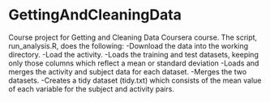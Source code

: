 # GettingAndCleaningData
Course project for Getting and Cleaning Data Coursera course. The script, run_analysis.R, does the following:
-Download the data into the working directory.
-Load the activity.
-Loads the training and test datasets, keeping only those columns which reflect a mean or standard deviation
-Loads and merges the activity and subject data for each dataset.
-Merges the two datasets.
-Creates a tidy dataset (tidy.txt) which consists of the mean value of each variable for the subject and activity pairs.

